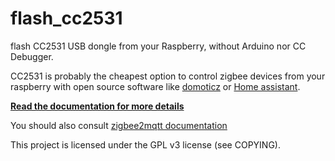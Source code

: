 # flash_cc2531
flash CC2531 USB dongle from your Raspberry, without Arduino nor CC Debugger.

CC2531 is probably the cheapest option to control zigbee devices from your raspberry with open source software like [domoticz](https://www.domoticz.com/) or [Home assistant](https://www.home-assistant.io/hassio/).

**[Read the documentation for more details](https://jmichault.github.io/flash_cc2531-dok/)**

You should also consult [zigbee2mqtt documentation](https://www.zigbee2mqtt.io/)

This project is licensed under the GPL v3 license (see COPYING).

